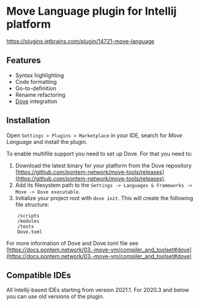 # Move Language plugin for Intellij platform

https://plugins.jetbrains.com/plugin/14721-move-language

## Features

* Syntax highlighting
* Code formatting
* Go-to-definition
* Rename refactoring
* [Dove](https://docs.pontem.network/03.-move-vm/compiler_and_toolset#dove) integration

## Installation

Open `Settings > Plugins > Marketplace` in your IDE, search for _Move Language_ and install the plugin.

To enable multifile support you need to set up Dove. For that you need to:

1. Download the latest binary for your platform from the Dove repository [https://github.com/pontem-network/move-tools/releases](https://github.com/pontem-network/move-tools/releases). 
2. Add its filesystem path to the `Settings -> Languages & Frameworks -> Move -> Dove executable`.
3. Initialize your project root with `dove init`. This will create the following file structure:

```
    /scripts
    /modules
    /tests
    Dove.toml
```

For more information of Dove and Dove.toml file
see [https://docs.pontem.network/03.-move-vm/compiler_and_toolset#dove](https://docs.pontem.network/03.-move-vm/compiler_and_toolset#dove)

## Compatible IDEs

All Intellij-based IDEs starting from version 2021.1. For 2020.3 and below you can use old versions of the plugin. 
